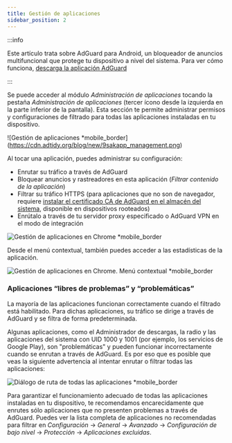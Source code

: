 ```yaml
---
title: Gestión de aplicaciones
sidebar_position: 2
---
```


:::info

Este artículo trata sobre AdGuard para Android, un bloqueador de anuncios multifuncional que protege tu dispositivo a nivel del sistema. Para ver cómo funciona, [descarga la aplicación AdGuard](https://agrd.io/download-kb-adblock)

:::

Se puede acceder al módulo _Administración de aplicaciones_ tocando la pestaña _Administración de aplicaciones_ (tercer ícono desde la izquierda en la parte inferior de la pantalla). Esta sección te permite administrar permisos y configuraciones de filtrado para todas las aplicaciones instaladas en tu dispositivo.

![Gestión de aplicaciones \*mobile_border] (https://cdn.adtidy.org/blog/new/9sakapp_management.png)

Al tocar una aplicación, puedes administrar su configuración:

- Enrutar su tráfico a través de AdGuard
- Bloquear anuncios y rastreadores en esta aplicación (_Filtrar contenido de la aplicación_)
- Filtrar su tráfico HTTPS (para aplicaciones que no son de navegador, requiere [instalar el certificado CA de AdGuard en el almacén del sistema](/adguard-for-android/solving-problems/https-certificate-for-rooted/), disponible en dispositivos rooteados)
- Enrútalo a través de tu servidor proxy especificado o AdGuard VPN en el modo de integración

![Gestión de aplicaciones en Chrome \*mobile\_border](https://cdn.adtidy.org/blog/new/nvvgochrome_management.png)

Desde el menú contextual, también puedes acceder a las estadísticas de la aplicación.

![Gestión de aplicaciones en Chrome. Menú contextual \*mobile\_border](https://cdn.adtidy.org/blog/new/4z85achome_management_context_menu.png)

### Aplicaciones “libres de problemas” y “problemáticas”

La mayoría de las aplicaciones funcionan correctamente cuando el filtrado está habilitado. Para dichas aplicaciones, su tráfico se dirige a través de AdGuard y se filtra de forma predeterminada.

Algunas aplicaciones, como el Administrador de descargas, la radio y las aplicaciones del sistema con UID 1000 y 1001 (por ejemplo, los servicios de Google Play), son "problemáticas" y pueden funcionar incorrectamente cuando se enrutan a través de AdGuard. Es por eso que es posible que veas la siguiente advertencia al intentar enrutar o filtrar todas las aplicaciones:

![Diálogo de ruta de todas las aplicaciones \*mobile\_border](https://cdn.adtidy.org/blog/new/6du8jiroute_all.png)

Para garantizar el funcionamiento adecuado de todas las aplicaciones instaladas en tu dispositivo, te recomendamos encarecidamente que enrutes sólo aplicaciones que no presenten problemas a través de AdGuard. Puedes ver la lista completa de aplicaciones no recomendadas para filtrar en _Configuración_ → _General_ → _Avanzado_ → _Configuración de bajo nivel_ → _Protección_ → _Aplicaciones excluidas_.

